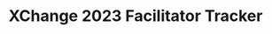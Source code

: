 ---
title: XChange 2023 Facilitator Tracker
redirect_to: https://docs.google.com/spreadsheets/d/12Amqf-hOOYu28TzTXZf7hYbKsh-hHROp-WL5zbO4pHA/edit?usp=sharing
redirect_from: 
  - /XChange2023FaciTracker
  - /xchange2023facitracker
---
